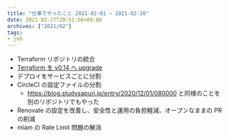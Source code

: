 ```yaml
---
title: "仕事でやったこと 2021-02-01 ~ 2021-02-28"
date: 2021-02-27T20:51:56+09:00
archives: ["2021/02"]
tags:
- job
---
```


* Terraform リポジトリの統合
* [Terraform を v0.14 へ upgrade](https://blog.studysapuri.jp/entry/2021/03/12/080000)
* デプロイをサービスごとに分割
* CircleCI の設定ファイルの分割
  * https://blog.studysapuri.jp/entry/2020/12/01/080000 と同様のことを別のリポジトリでもやった
* Renovate の設定を改善し、安全性と運用の負担軽減、オープンなままの PR の削減
* miam の Rate Limit 問題の解消
